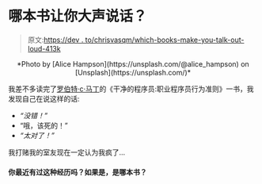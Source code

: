 # 哪本书让你大声说话？

> 原文:[https://dev . to/chrisvasqm/which-books-make-you-talk-out-loud-413k](https://dev.to/chrisvasqm/which-books-make-you-talk-out-loud-413k)

<center>*Photo by [Alice Hampson](https://unsplash.com/@alice_hampson) on [Unsplash](https://unsplash.com/)*</center>

我差不多读完了[罗伯特·c·马丁](https://twitter.com/unclebobmartin?lang=en)的《干净的程序员:职业程序员行为准则》一书，我发现自己在说这样的话:

*   *“没错！”*
*   “哦，该死的！”
*   *“太对了！”*

我打赌我的室友现在一定认为我疯了...

#### [](#have-you-experienced-this-lately-and-if-so-which-book-was-it)你最近有过这种经历吗？如果是，是哪本书？